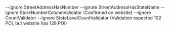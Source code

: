 --ignore StreetAddressHasNumber --ignore StreetAddressHasStateName --ignore StoreNumberColumnValidator (Confirmed on website)
--ignore CountValidator --ignore StateLevelCountValidator (Validation expected 102 POI, but website has 128 POI)
